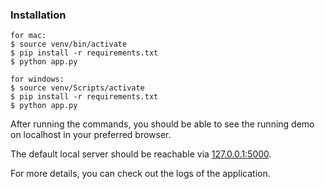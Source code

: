 ### Installation

```
for mac:
$ source venv/bin/activate
$ pip install -r requirements.txt
$ python app.py

for windows:
$ source venv/Scripts/activate
$ pip install -r requirements.txt
$ python app.py
```
After running the commands, you should be able to see the running demo on localhost in your preferred browser.

The default local server should be reachable via [127.0.0.1:5000](http://127.0.0.1:5000/login).

For more details, you can check out the logs of the application.
